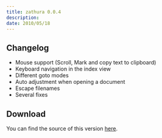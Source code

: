 ```yaml
---
title: zathura 0.0.4
description:  
date: 2010/05/18
---
```


## Changelog

* Mouse support (Scroll, Mark and copy text to clipboard)
* Keyboard navigation in the index view
* Different goto modes
* Auto adjustment when opening a document
* Escape filenames
* Several fixes

## Download
You can find the source of this version [here](/projects/zathura/download/).
